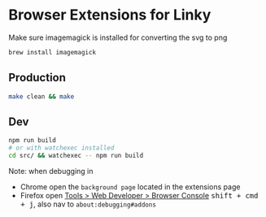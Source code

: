# Browser Extensions for Linky

Make sure imagemagick is installed for converting the svg to png

```bash
brew install imagemagick
```

## Production

```bash
make clean && make
```

## Dev

```bash
npm run build
# or with watchexec installed
cd src/ && watchexec -- npm run build
```

Note: when debugging in

- Chrome open the `background page` located in the extensions page
- Firefox open [Tools > Web Developer > Browser Console][1] <kbd>shift + cmd + j</kbd>, also nav to `about:debugging#addons`


[1]: http://stackoverflow.com/a/24104946
